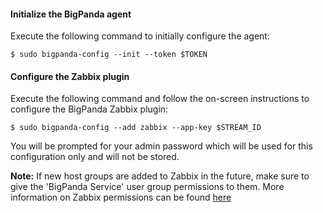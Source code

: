 #### Initialize the BigPanda agent
Execute the following command to initially configure the agent:

    $ sudo bigpanda-config --init --token $TOKEN

<!-- section-separator -->

#### Configure the Zabbix plugin
Execute the following command and follow the on-screen instructions to configure the BigPanda Zabbix plugin: 

    $ sudo bigpanda-config --add zabbix --app-key $STREAM_ID

You will be prompted for your admin password which will be used for this configuration only and will not be stored.

**Note:** If new host groups are added to Zabbix in the future, make sure to give the 'BigPanda Service' user group permissions to them. More information on Zabbix permissions can be found [here](http://www.zabbix.com/documentation/2.0/manual/config/users_and_usergroups/permissions)
